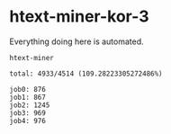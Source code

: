 # htext-miner-kor-3

Everything doing here is automated.

```
htext-miner

total: 4933/4514 (109.28223305272486%)

job0: 876
job1: 867
job2: 1245
job3: 969
job4: 976
```